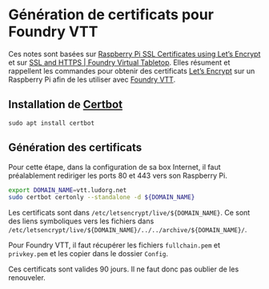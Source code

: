 # Génération de certificats pour Foundry VTT

Ces notes sont basées sur [Raspberry Pi SSL Certificates using Let’s Encrypt](https://pimylifeup.com/raspberry-pi-ssl-lets-encrypt/) et sur [SSL and HTTPS | Foundry Virtual Tabletop](https://foundryvtt.com/article/ssl/). Elles résument et rappellent les commandes pour obtenir des certificats [Let’s Encrypt](https://letsencrypt.org/) sur un Raspberry Pi afin de les utiliser avec [Foundry VTT](https://foundryv.tt.com/).


## Installation de [Certbot](https://certbot.eff.org/)
```
sudo apt install certbot
```

## Génération des certificats

Pour cette étape, dans la configuration de sa box Internet, il faut préalablement rediriger les ports 80 et 443 vers son Raspberry Pi.

```bash
export DOMAIN_NAME=vtt.ludorg.net
sudo certbot certonly --standalone -d ${DOMAIN_NAME}
```

Les certificats sont dans `/etc/letsencrypt/live/${DOMAIN_NAME}`. Ce sont des liens symboliques vers les fichiers dans `/etc/letsencrypt/live/${DOMAIN_NAME}/../../archive/${DOMAIN_NAME}/`.

Pour Foundry VTT, il faut récupérer les fichiers `fullchain.pem` et `privkey.pem` et les copier dans le dossier `Config`.

Ces certificats sont valides 90 jours. Il ne faut donc pas oublier de les renouveler.